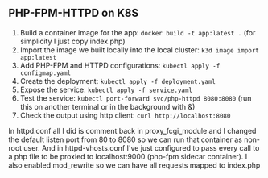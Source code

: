 ## PHP-FPM-HTTPD on K8S

1. Build a container image for the app: `docker build -t app:latest .` (for simplicity I just copy index.php)
2. Import the image we built locally into the local cluster: `k3d image import app:latest`
4. Add PHP-FPM and HTTPD configurations: `kubectl apply -f configmap.yaml`
5. Create the deployment: `kubectl apply -f deployment.yaml`
6. Expose the service: `kubectl apply -f service.yaml`
7. Test the service: `kubectl port-forward svc/php-httpd 8080:8080` (run this on another terminal or in the background with &)
8. Check the output using http client: `curl http://localhost:8080`

In httpd.conf all I did is comment back in proxy_fcgi_module and I changed the default listen port from 80 to 8080 so we can run that container as non-root user.
And in httpd-vhosts.conf I've just configured to pass every call to a php file to be proxied to localhost:9000 (php-fpm sidecar container).
I also enabled mod_rewrite so we can have all requests mapped to index.php
